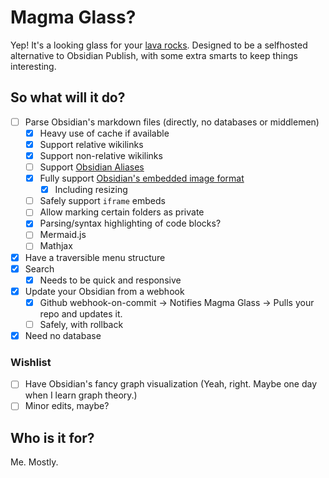 # Magma Glass?
Yep! It's a looking glass for your [lava rocks](https://en.wikipedia.org/wiki/Obsidian). Designed to be a selfhosted alternative to Obsidian Publish, with some extra smarts to keep things interesting.

## So what will it do?
- [ ] Parse Obsidian's markdown files (directly, no databases or middlemen)
  - [x] Heavy use of cache if available
  - [x] Support relative wikilinks
  - [x] Support non-relative wikilinks
  - [ ] Support [Obsidian Aliases](https://help.obsidian.md/How+to/Add+aliases+to+note)
  - [x] Fully support [Obsidian's embedded image format](https://help.obsidian.md/How+to/Embed+files#Developer+notes)
    - [x] Including resizing
  - [ ] Safely support `iframe` embeds
  - [ ] Allow marking certain folders as private
  - [x] Parsing/syntax highlighting of code blocks?
  - [ ] Mermaid.js
  - [ ] Mathjax
- [x] Have a traversible menu structure
- [x] Search
  - [x] Needs to be quick and responsive
- [x] Update your Obsidian from a webhook
  - [x] Github webhook-on-commit -> Notifies Magma Glass -> Pulls your repo and updates it.
  - [ ] Safely, with rollback
- [x] Need no database

### Wishlist
- [ ] Have Obsidian's fancy graph visualization (Yeah, right. Maybe one day when I learn graph theory.)
- [ ] Minor edits, maybe?

## Who is it for?
Me. Mostly. 
